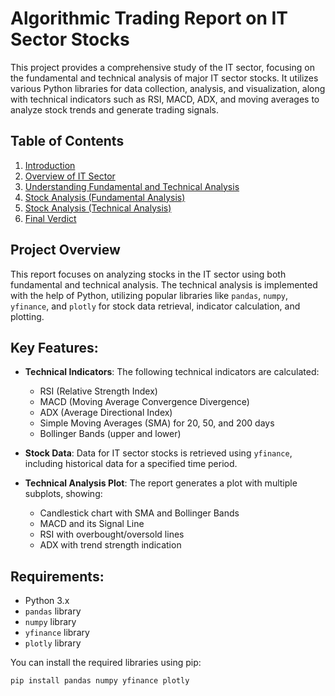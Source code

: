 # Algorithmic Trading Report on IT Sector Stocks

This project provides a comprehensive study of the IT sector, focusing on the fundamental and technical analysis of major IT sector stocks. It utilizes various Python libraries for data collection, analysis, and visualization, along with technical indicators such as RSI, MACD, ADX, and moving averages to analyze stock trends and generate trading signals.

## Table of Contents
1. [Introduction](#introduction)
2. [Overview of IT Sector](#overview-of-it-sector)
3. [Understanding Fundamental and Technical Analysis](#understanding-fundamental-and-technical-analysis)
4. [Stock Analysis (Fundamental Analysis)](#stock-analysis-fundamental-analysis)
5. [Stock Analysis (Technical Analysis)](#stock-analysis-technical-analysis)
6. [Final Verdict](#final-verdict)

## Project Overview
This report focuses on analyzing stocks in the IT sector using both fundamental and technical analysis. The technical analysis is implemented with the help of Python, utilizing popular libraries like `pandas`, `numpy`, `yfinance`, and `plotly` for stock data retrieval, indicator calculation, and plotting.

## Key Features:
- **Technical Indicators**: The following technical indicators are calculated:
  - RSI (Relative Strength Index)
  - MACD (Moving Average Convergence Divergence)
  - ADX (Average Directional Index)
  - Simple Moving Averages (SMA) for 20, 50, and 200 days
  - Bollinger Bands (upper and lower)
  
- **Stock Data**: Data for IT sector stocks is retrieved using `yfinance`, including historical data for a specified time period.

- **Technical Analysis Plot**: The report generates a plot with multiple subplots, showing:
  - Candlestick chart with SMA and Bollinger Bands
  - MACD and its Signal Line
  - RSI with overbought/oversold lines
  - ADX with trend strength indication

## Requirements:
- Python 3.x
- `pandas` library
- `numpy` library
- `yfinance` library
- `plotly` library

You can install the required libraries using pip:

```bash
pip install pandas numpy yfinance plotly
